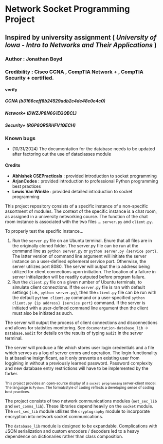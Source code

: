 # **Network Socket Programming Project**

## Inspired by university assignment ( _University of Iowa - Intro to Networks and Their Applications_ )

### **Author** : Jonathan Boyd

### **Credibility** : Cisco CCNA , CompTIA Network + , CompTIA Security + certified.

#### verify
##### **CCNA** (_b3166ceff8b24529adb2c4de48c0c4c0_)
##### **Network+** (_DWZJP8N6G1EQQBCL_)
##### **Security+** (_RGP8QR5RHFV1QECH_)


### Known bugs
- (10/31/2024) The documentation for the database needs to be updated after factoring out the use of dataclasses module

#### **Credits**<br>

<ul>
    <li>
        <strong>Abhishek CSEPracticals</strong> : <emphasis>provided introduction to socket programming</emphasis>
    </li>
    <li>
        <strong>ArjanCodes</strong> : <emphasis>provided introduction to professional Python programming best practices</emphasis>
    </li>
    <li>
        <strong>Lewis Van Winkle</strong> : <emphasis>provided detailed introduction to socket programming</emphasis>
    </li>
</ul>

This project repository consists of a specific instance of a non-specific assortment of modules. The context of the specific instance is a chat room, as assigned in a university networking course. The function of the chat room instance is associated with the two files ... <code>server.py</code> and <code>client.py</code>.

To properly test the specific instance...

<ol>
    <li>Run the <code>server.py</code> file on an Ubuntu terminal. Enure that all files are in the originally cloned folder. The server.py file can be run at the command line as <code>python server.py</code> or <code>python server.py {service port}</code>. The latter version of command line argument will initiate the server instance on a user-defined ephemeral service port. Otherwise, the server utilizes port 8080. The server will output the ip address being utilized for client connections upon initiation. The location of a failure in server initialization will be readily outputed before program failure.</li>
    <li>Run the <code>client.py</code> file on a given number of Ubuntu terminals, to simulate client connections. If the <code>server.py</code> file is ran with default settings ( i.e., <code>python server.py</code>), then the <code>client.py</code> file can be run with the default <code>python client.py</code> command or a user-specified <code>python client.py {ip address} {service port}</code> command. If the server is initiated with a user-defined command line argument then the client must also be initiated as such.</li>
</ol>

The server will output the process of client connections and disconnections and allows for statistics monitoring. See <code>documentation-database_lib</code> -> <code>Database.audit</code> for details on the results of typing <code>audit</code> in the server terminal.

The server will produce a file which stores user login credentials and a file which serves as a log of server errors and operation. The login functionality is at baseline insignificant, as it only prevents an existing user from loggining in without a previously learned password. Password complexity and new database entry restrictions will have to be implemented by the forker.
<br><br>
<sub>
This project provides an open-source display of a <code>socket programming</code> server-client model. The language is <code>Python</code>. The format/style of coding reflects a developing sense of coding best practices.

The project consists of two network communications modules (<code>net_sec_lib</code> and <code>net_comms_lib</code>). These libraries depend heavily on the <code>socket</code> module. The <code>net_sec_lib</code> module utilizes the <code>cryptography</code> module to incorporate encryption into network socket communications.

The <code>database_lib</code> module is designed to be expandable. Complications with JSON serialization and custom encoders / decoders led to a heavy dependence on dictionaries rather than class composition.
</sub>
